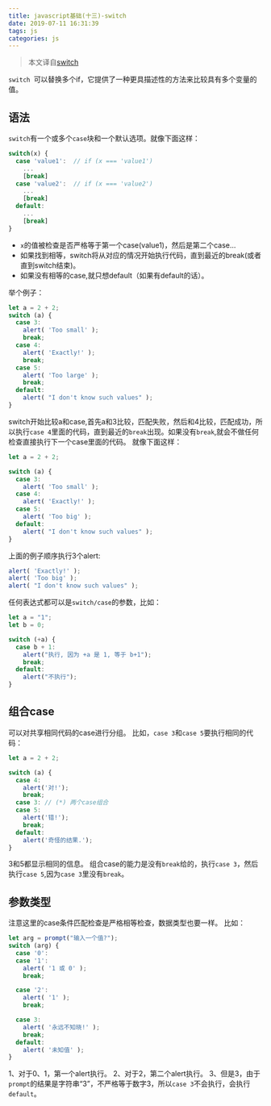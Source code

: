 ```yaml
---
title: javascript基础(十三)-switch
date: 2019-07-11 16:31:39
tags: js
categories: js
---
```


> 本文译自[switch](https://javascript.info/switch)

`switch `可以替换多个if，它提供了一种更具描述性的方法来比较具有多个变量的值。

## 语法
`switch`有一个或多个`case`块和一个默认选项。就像下面这样：
```javascript
switch(x) {
  case 'value1':  // if (x === 'value1')
    ...
    [break]
  case 'value2':  // if (x === 'value2')
    ...
    [break]
  default:
    ...
    [break]
}
```

* `x`的值被检查是否严格等于第一个case(value1)，然后是第二个case...
* 如果找到相等，switch将从对应的情况开始执行代码，直到最近的break(或者直到switch结束)。
* 如果没有相等的case,就只想default（如果有default的话）。

举个例子：
```javascript
let a = 2 + 2;
switch (a) {
  case 3:
    alert( 'Too small' );
    break;
  case 4:
    alert( 'Exactly!' );
    break;
  case 5:
    alert( 'Too large' );
    break;
  default:
    alert( "I don't know such values" );
}
```
switch开始比较a和case,首先a和3比较，匹配失败，然后和4比较，匹配成功，所以执行`case 4`里面的代码，直到最近的`break`出现。如果没有`break`,就会不做任何检查直接执行下一个case里面的代码。
就像下面这样：
```javascript
let a = 2 + 2;

switch (a) {
  case 3:
    alert( 'Too small' );
  case 4:
    alert( 'Exactly!' );
  case 5:
    alert( 'Too big' );
  default:
    alert( "I don't know such values" );
}
```

上面的例子顺序执行3个alert:
```javascript
alert( 'Exactly!' );
alert( 'Too big' );
alert( "I don't know such values" );
```

任何表达式都可以是`switch/case`的参数，比如：

```javascript
let a = "1";
let b = 0;

switch (+a) {
  case b + 1:
    alert("执行, 因为 +a 是 1, 等于 b+1");
    break;
  default:
    alert("不执行");
}
```

## 组合case
可以对共享相同代码的case进行分组。
比如，`case 3`和`case 5`要执行相同的代码：
```javascript
let a = 2 + 2;

switch (a) {
  case 4:
    alert('对!');
    break;
  case 3: // (*) 两个case组合
  case 5:
    alert('错!');
    break;
  default:
    alert('奇怪的结果.');
}
```

3和5都显示相同的信息。
组合case的能力是没有`break`给的，执行`case 3`，然后执行`case 5`,因为`case 3`里没有`break`。

## 参数类型
注意这里的case条件匹配检查是严格相等检查，数据类型也要一样。
比如：
```javascript
let arg = prompt("输入一个值?");
switch (arg) {
  case '0':
  case '1':
    alert( '1 或 0' );
    break;

  case '2':
    alert( '1' );
    break;

  case 3:
    alert( '永远不知晓!' );
    break;
  default:
    alert( '未知值' );
}
```

1、对于0、1，第一个alert执行。
2、对于2，第二个alert执行。
3、但是3，由于`prompt`的结果是字符串“3”，不严格等于数字3，所以`case 3`不会执行，会执行`default`。
